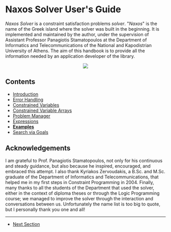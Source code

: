 # Naxos Solver User's Guide

_Naxos Solver_ is a constraint satisfaction problems
_solver_. "_Naxos_" is the name of the Greek island where
the solver was built in the beginning. It is implemented and
maintained by the author, under the supervision of Assistant
Professor Panagiotis Stamatopoulos at the Department of
Informatics and Telecommunications of the National and
Kapodistrian University of Athens. The aim of this handbook
is to provide all the information needed by an application
developer of the library.

<p align="center">
  <img src="https://rawgit.com/pothitos/naxos-solver/master/manual/figures/logo.svg">
</p>


## Contents

 - [Introduction](Introduction.md)
 - [Error Handling](Errors.md)
 - [Constrained Variables](Variables.md)
 - [Constrained Variable Arrays](Arrays.md)
 - [Problem Manager](ProblemManager.md)
 - [Expressions](Expressions.md)
 - [__Examples__](Examples.md)
 - [Search via Goals](Goals.md)


## Acknowledgements

I am grateful to Prof. Panagiotis Stamatopoulos, not only
for his continuous and steady guidance, but also because he
inspired, encouraged, and embraced this attempt. I also
thank Kyriakos Zervoudakis, a B.Sc. and M.Sc. graduate of
the Department of Informatics and Telecommunications, that
helped me in my first steps in Constraint Programming in
2004. Finally, many thanks to all the students of the
Department that used the solver, either in the context of
diploma theses or through the Logic Programming course; we
managed to improve the solver through the interaction and
conversations between us. Unfortunately the name list is too
big to quote, but I personally thank you one and all!

---

 - [Next Section](Introduction.md)
